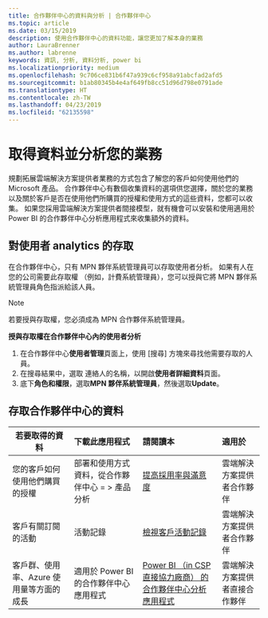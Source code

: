 ```yaml
---
title: 合作夥伴中心的資料與分析 | 合作夥伴中心
ms.topic: article
ms.date: 03/15/2019
description: 使用合作夥伴中心的資料功能，讓您更加了解本身的業務
author: LauraBrenner
ms.author: labrenne
keywords: 資訊, 分析, 資料分析, power bi
ms.localizationpriority: medium
ms.openlocfilehash: 9c706ce831b6f47a939c6cf958a91abcfad2afd5
ms.sourcegitcommit: b1ab80345b4e4af649fb8cc51d96d798e0791ade
ms.translationtype: HT
ms.contentlocale: zh-TW
ms.lasthandoff: 04/23/2019
ms.locfileid: "62135598"
---
```

# <a name="get-data-and-analyze-your-business"></a>取得資料並分析您的業務 

規劃拓展雲端解決方案提供者業務的方式包含了解您的客戶如何使用他們的 Microsoft 產品。 合作夥伴中心有數個收集資料的選項供您選擇，關於您的業務以及關於客戶是否在使用他們所購買的授權和使用方式的這些資料，您都可以收集。 如果您採用雲端解決方案提供者間接模型，就有機會可以安裝和使用適用於 Power BI 的合作夥伴中心分析應用程式來收集額外的資料。

## <a name="access-to-user-analytics"></a>對使用者 analytics 的存取

在合作夥伴中心，只有 MPN 夥伴系統管理員可以存取使用者分析。 如果有人在您的公司需要此存取權 （例如，計費系統管理員），您可以授與它將 MPN 夥伴系統管理員角色指派給該人員。

>[!NOTE] 
>若要授與存取權，您必須成為 MPN 合作夥伴系統管理員。

**授與存取權在合作夥伴中心內的使用者分析** 

1.  在合作夥伴中心**使用者管理**頁面上，使用 [搜尋] 方塊來尋找他需要存取的人員。
2.  在搜尋結果中，選取 連絡人的名稱，以開啟**使用者詳細資料**頁面。
3.  底下**角色和權限**，選取**MPN 夥伴系統管理員**，然後選取**Update**。

 
## <a name="access-data-in-partner-center"></a>存取合作夥伴中心的資料

|**若要取得的資料**   |**下載此應用程式**   |**請閱讀本**   | **適用於**    |
|---------------------|:-----------------------|:---------------|:--------------|
|您的客戶如何使用他們購買的授權   |部署和使用方式資料，從合作夥伴中心 = > 產品分析   |[提高採用率與滿意度](increasing-adoption-and-satisfaction.md)|雲端解決方案提供者合作夥伴|
|客戶有關訂閱的活動   |活動記錄   |[檢視客戶活動記錄](activity-logs.md)|雲端解決方案提供者合作夥伴   |
|客戶群、使用率、Azure 使用量等方面的成長   |適用於 Power BI 的合作夥伴中心應用程式   |[Power BI （in CSP 直接協力廠商） 的合作夥伴中心分析應用程式](power-bi-app-for-direct-partners.md)|雲端解決方案提供者直接合作夥伴|






